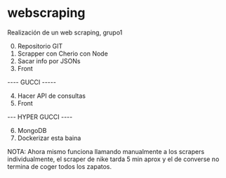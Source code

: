 # webscraping
Realización de un web scraping, grupo1

0. Repositorio GIT
1. Scrapper con Cherio con Node
2. Sacar info por JSONs
3. Front

---- GUCCI -----

4. Hacer API de consultas
5. Front

--- HYPER GUCCI ----

6. MongoDB
7. Dockerizar esta baina



NOTA: Ahora mismo funciona llamando manualmente a los scrapers individualmente,
el scraper de nike tarda 5 min aprox y el de converse no termina de coger todos
los zapatos.